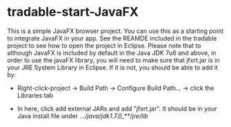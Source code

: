 tradable-start-JavaFX
=========================

This is a simple JavaFX browser project. You can use this as a starting point to integrate JavaFX in your app.
See the REAMDE included in the tradable project to see how to open the project in Eclipse.
Please note that to although JavaFX is included by default in the Java JDK 7u6 and above, in order to use the javaFX
library, you will need to make sure that jfxrt.jar is in your JRE System Library in Eclipse. If it is not, you should
be able to add it by:

 * Right-click-project -> Build Path -> Configure Build Path... -> click the Libraries tab 

 * In here, click add external JARs and add "jfxrt.jar". It should be in your Java install file under *.../java/jdk1.7.0_**/jre/lib*

